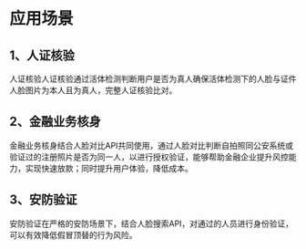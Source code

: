 # 应用场景

## 1、人证核验

人证核验人证核验通过活体检测判断用户是否为真人确保活体检测下的人脸与证件人脸图片为本人且为真人，完整人证核验比对。

## 2、金融业务核身

金融业务核身结合人脸对比API共同使用，通过人脸对比判断自拍照同公安系统或验证过的注册照片是否为同一人，以进行授权验证，能够帮助金融企业提升风控能力，实现快速放款；同时提升用户体验，降低成本。

## 3、安防验证

安防验证在严格的安防场景下，结合人脸搜索API，对通过的人员进行身份验证，可以有效降低假冒顶替的行为风险。